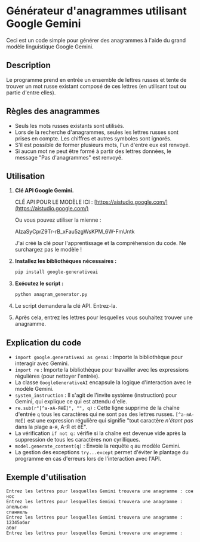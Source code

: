 # Générateur d'anagrammes utilisant Google Gemini

Ceci est un code simple pour générer des anagrammes à l'aide du grand modèle linguistique Google Gemini.

## Description

Le programme prend en entrée un ensemble de lettres russes et tente de trouver un mot russe existant composé de ces lettres (en utilisant tout ou partie d'entre elles).

## Règles des anagrammes

*   Seuls les mots russes existants sont utilisés.
*   Lors de la recherche d'anagrammes, seules les lettres russes sont prises en compte. Les chiffres et autres symboles sont ignorés.
*   S'il est possible de former plusieurs mots, l'un d'entre eux est renvoyé.
*   Si aucun mot ne peut être formé à partir des lettres données, le message "Pas d'anagrammes" est renvoyé.

## Utilisation

1.  **Clé API Google Gemini.**

    CLÉ API POUR LE MODÈLE ICI : [https://aistudio.google.com/](https://aistudio.google.com/)

    Ou vous pouvez utiliser la mienne :

    AIzaSyCprZ9Tr-rB_xFau5zgWsKPM_6W-FmUntk

    J'ai créé la clé pour l'apprentissage et la compréhension du code. Ne surchargez pas le modèle !

2.  **Installez les bibliothèques nécessaires :**

    ```bash
    pip install google-generativeai
    ```

3.  **Exécutez le script :**

    ```bash
    python anagram_generator.py
    ```

4.  Le script demandera la clé API. Entrez-la.
5.  Après cela, entrez les lettres pour lesquelles vous souhaitez trouver une anagramme.

## Explication du code

*   `import google.generativeai as genai` : Importe la bibliothèque pour interagir avec Gemini.
*   `import re` : Importe la bibliothèque pour travailler avec les expressions régulières (pour nettoyer l'entrée).
*   La classe `GoogleGenerativeAI` encapsule la logique d'interaction avec le modèle Gemini.
*   `system_instruction` : Il s'agit de l'invite système (instruction) pour Gemini, qui explique ce qui est attendu d'elle.
*   `re.sub(r"[^а-яА-ЯёЁ]", "", q)` : Cette ligne supprime de la chaîne d'entrée `q` tous les caractères qui ne sont pas des lettres russes. `[^а-яА-ЯёЁ]` est une expression régulière qui signifie "tout caractère *n'étant pas* dans la plage a-я, А-Я et ёЁ".
*   La vérification `if not q:` vérifie si la chaîne est devenue vide après la suppression de tous les caractères non cyrilliques.
*   `model.generate_content(q)` : Envoie la requête `q` au modèle Gemini.
*   La gestion des exceptions `try...except` permet d'éviter le plantage du programme en cas d'erreurs lors de l'interaction avec l'API.

## Exemple d'utilisation

```
Entrez les lettres pour lesquelles Gemini trouvera une anagramme : сон
нос
Entrez les lettres pour lesquelles Gemini trouvera une anagramme : апельсин
спаниель
Entrez les lettres pour lesquelles Gemini trouvera une anagramme : 12345абвг
абвг
Entrez les lettres pour lesquelles Gemini trouvera une anagramme : 
```

